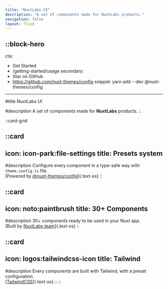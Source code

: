 ```yaml
---
title: "NuxtLabs UI"
description: "A set of components made for NuxtLabs products."
navigation: false
layout: fluid
---
```


::block-hero
---
cta:
  - Get Started
  - /getting-started/usage
secondary:
  - Star on GitHub
  - https://github.com/nuxt-themes/config
snippet: yarn add --dev @nuxt-themes/config
---

#title
NuxtLabs UI

#description
A set of components made for __NuxtLabs__ products.
::

::card-grid

  ::card
  ---
  icon: icon-park:file-settings
  title: Presets system
  ---

  #description
  Configure every component in a type-safe way with `theme.config.ts` file.
  <br/>
  [Powered by [@nuxt-themes/config](https://github.com/nuxt-themes/config)]{.text-xs}
  ::

  ::card
  ---
  icon: noto:paintbrush
  title: 30+ Components
  ---

  #description
  30+ components ready to be used in your Nuxt app.
  <br/>
  [Built by [NuxtLabs team](https://nuxtlabs.com)]{.text-xs}
  ::

  ::card
  ---
  icon: logos:tailwindcss-icon
  title: Tailwind
  ---

  #description
  Every components are built with Tailwind, with a preset configuration.
  <br/>
  [[TailwindCSS](https://tailwindcss.com)]{.text-xs}
  ::
::
